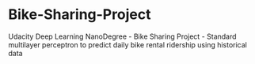 # Bike-Sharing-Project
Udacity Deep Learning NanoDegree - Bike Sharing Project - Standard multilayer perceptron to predict daily bike rental ridership using historical data
